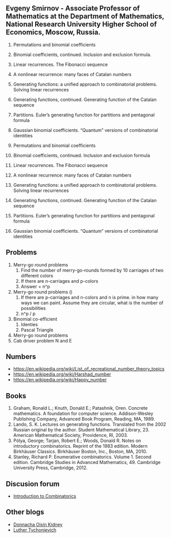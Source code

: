 ## Evgeny Smirnov - Associate Professor of Mathematics at the Department of Mathematics, National Research University Higher School of Economics, Moscow, Russia.

1. Permutations and binomial coefficients
1. Binomial coefficients, continued. Inclusion and exclusion formula.
1. Linear recurrences. The Fibonacci sequence
1. A nonlinear recurrence: many faces of Catalan numbers
1. Generating functions: a unified approach to combinatorial problems. Solving linear recurrences
1. Generating functions, continued. Generating function of the Catalan sequence
1. Partitions. Euler’s generating function for partitions and pentagonal formula
1. Gaussian binomial coefficients. “Quantum” versions of combinatorial identities

1. Permutations and binomial coefficients
2. Binomial coefficients, continued. Inclusion and exclusion formula
3. Linear recurrences. The Fibonacci sequence
4. A nonlinear recurrence: many faces of Catalan numbers
5. Generating functions: a unified approach to combinatorial problems. Solving linear recurrences
6. Generating functions, continued. Generating function of the Catalan sequence
7. Partitions. Euler’s generating function for partitions and pentagonal formula
8. Gaussian binomial coefficients. “Quantum” versions of combinatorial identities


## Problems

1. Merry-go round problems
   1. Find the number of merry-go-rounds formed by 10 carriages of two different colors
   1. If there are n-carriages and p-colors
   1. Answer = n^p
1. Merry-go round problems ()
   1. If there are p-carriages and n-colors and n is prime. in how many ways we can paint. Assume they are circular, what is the number of possibilities
   1. n^p / p
1. Binomial co-efficient
   1. Identies
   2. Pascal Triangle
1. Merry-go round problems
1. Cab driver problem N and E

## Numbers
* https://en.wikipedia.org/wiki/List_of_recreational_number_theory_topics
* https://en.wikipedia.org/wiki/Harshad_number
* https://en.wikipedia.org/wiki/Happy_number

## Books

1. Graham, Ronald L.; Knuth, Donald E.; Patashnik, Oren. Concrete mathematics. A foundation for computer science. Addison-Wesley Publishing Company, Advanced Book Program, Reading, MA, 1989.
2. Lando, S. K. Lectures on generating functions. Translated from the 2002 Russian original by the author. Student Mathematical Library, 23. American Mathematical Society, Providence, RI, 2003. 
3. Pólya, George; Tarjan, Robert E.; Woods, Donald R. Notes on introductory combinatorics. Reprint of the 1983 edition. Modern Birkhäuser Classics. Birkhäuser Boston, Inc., Boston, MA, 2010.
4. Stanley, Richard P. Enumerative combinatorics. Volume 1. Second edition. Cambridge Studies in Advanced Mathematics, 49. Cambridge University Press, Cambridge, 2012. 


## Discusion forum

* [Introduction to Combinatorics](https://www.coursera.org/learn/enumerative-combinatorics/discussions/weeks/1)

## Other blogs

* [Donnacha Oisín Kidney](https://doisinkidney.com/posts/2019-06-04-solving-puzzles-without-your-brain.html)
* [Luther Tychonievich](https://www.cs.virginia.edu/~lat7h/blog/posts/434.html)